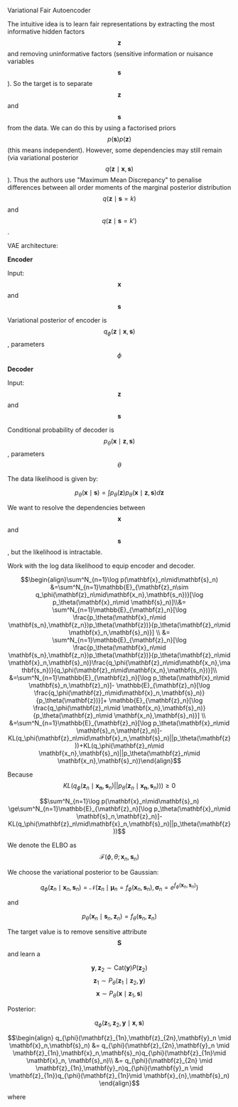 Variational Fair Autoencoder



The intuitive idea is to learn fair representations by extracting the most informative hidden factors $$\mathbf{z}$$ and removing uninformative factors (sensitive information or nuisance variables $$\mathbf{s}$$). So the target is to separate $$\mathbf{z}$$ and $$\mathbf{s}$$ from the data. We can do this by using a factorised priors $$p(\mathbf{s})p(\mathbf{z})$$ (this means independent). However, some dependencies may still remain (via variational posterior $$q(\mathbf{z}\mid\mathbf{x},\mathbf{s})$$). Thus the authors use "Maximum Mean Discrepancy" to penalise differences between all order moments of the marginal posterior distribution $$q(\mathbf{z}\mid \mathbf{s}=k)$$ and $$q(\mathbf{z}\mid\mathbf{s}=k')$$.



VAE architecture:

**Encoder**

Input: $$\mathbf{x}$$ and $$\mathbf{s}$$

Variational posterior of encoder is $$q_\phi(\mathbf{z}\mid\mathbf{x},\mathbf{s})$$, parameters $$\phi$$



**Decoder**

Input: $$\mathbf{z}$$ and $$\mathbf{s}$$

Conditional probability of decoder is $$p_\theta(\mathbf{x}\mid \mathbf{z},\mathbf{s})$$, parameters $$\theta$$



The data likelihood is given by:

$$p_\theta(\mathbf{x}\mid\mathbf{s}) = \int p_\theta(\mathbf{z})p_\theta(\mathbf{x}\mid\mathbf{z},\mathbf{s})d\mathbf{z}$$

We want to resolve the dependencies between $$\mathbf{x}$$ and $$\mathbf{s}$$, but the likelihood is intractable.



Work with the log data likelihood to equip encoder and decoder.

$$\begin{align}\sum^N_{n=1}\log p(\mathbf{x}_n\mid\mathbf{s}_n) &=\sum^N_{n=1}\mathbb{E}_{\mathbf{z}_n\sim q_\phi(\mathbf{z}_n\mid\mathbf{x_n},\mathbf{s_n})}[\log p_\theta(\mathbf{x}_n\mid \mathbf{s}_n)]\\&= \sum^N_{n=1}\mathbb{E}_{\mathbf{z}_n}[\log \frac{p_\theta(\mathbf{x}_n\mid \mathbf{s_n},\mathbf{z_n})p_\theta(\mathbf{z})}{p_\theta(\mathbf{z}_n\mid \mathbf{x}_n,\mathbf{s}_n)}] \\ &= \sum^N_{n=1}\mathbb{E}_{\mathbf{z}_n}[\log \frac{p_\theta(\mathbf{x}_n\mid \mathbf{s_n},\mathbf{z_n})p_\theta(\mathbf{z})}{p_\theta(\mathbf{z}_n\mid \mathbf{x}_n,\mathbf{s}_n)}\frac{q_\phi(\mathbf{z}_n\mid\mathbf{x_n},\mathbf{s_n})}{q_\phi(\mathbf{z}_n\mid\mathbf{x_n},\mathbf{s_n})}]\\ &=\sum^N_{n=1}\mathbb{E}_{\mathbf{z}_n}[\log p_\theta(\mathbf{x}_n\mid \mathbf{s}_n,\mathbf{z}_n)]- \mathbb{E}_{\mathbf{z}_n}[\log \frac{q_\phi(\mathbf{z}_n\mid\mathbf{x}_n,\mathbf{s}_n)}{p_\theta(\mathbf{z})}]+ \mathbb{E}_{\mathbf{z}_n}[\log \frac{q_\phi(\mathbf{z}_n\mid \mathbf{x_n},\mathbf{s}_n)}{p_\theta(\mathbf{z}_n\mid \mathbf{x_n},\mathbf{s}_n)}] \\ &=\sum^N_{n=1}\mathbb{E}_{\mathbf{z}_n}[\log p_\theta(\mathbf{x}_n\mid \mathbf{s}_n,\mathbf{z}_n)]-KL(q_\phi(\mathbf{z}_n\mid\mathbf{x}_n,\mathbf{s}_n)||p_\theta(\mathbf{z}))+KL(q_\phi(\mathbf{z}_n\mid \mathbf{x_n},\mathbf{s}_n)||p_\theta(\mathbf{z}_n\mid \mathbf{x_n},\mathbf{s}_n))\end{align}$$



Because $$KL(q_\phi(\mathbf{z}_n\mid \mathbf{x_n},\mathbf{s}_n)||p_\theta(\mathbf{z}_n\mid \mathbf{x_n},\mathbf{s}_n))) \ge 0$$

$$\sum^N_{n=1}\log p(\mathbf{x}_n\mid\mathbf{s}_n)  \ge\sum^N_{n=1}\mathbb{E}_{\mathbf{z}_n}[\log p_\theta(\mathbf{x}_n\mid \mathbf{s}_n,\mathbf{z}_n)]-KL(q_\phi(\mathbf{z}_n\mid\mathbf{x}_n,\mathbf{s}_n)||p_\theta(\mathbf{z}))$$



We denote the ELBO as $$\mathcal{F}(\phi,\theta;\mathbf{x}_n,\mathbf{s}_n)$$

We choose the variational posterior to be Gaussian:

$$q_\phi(\mathbf{z}_n\mid\mathbf{x}_n,\mathbf{s}_n) = \mathcal{N}(\mathbf{z}_n\mid\mathbf{\mu}_n = f_\phi(\mathbf{x}_n,\mathbf{s}_n),\mathbf{\sigma}_n=e^{f_\phi(\mathbf{x}_n,\mathbf{s}_n)})$$

and

$$p_\theta(\mathbf{x}_n\mid \mathbf{s}_n,\mathbf{z}_n) = f_\theta(\mathbf{s}_n,\mathbf{z}_n)$$











The target value is to remove sensitive attribute $$\mathbf{S}$$ and learn a

$$\mathbf{y},\mathbf{z}_2 \sim \text{Cat}(\mathbf{y})P(\mathbf{z}_2)$$
$$\mathbf{z}_1 \sim P_{\theta}(\mathbf{z}_1 \mid \mathbf{z}_2, \mathbf{y})$$
$$\mathbf{x} \sim P_{\theta}(\mathbf{x} \mid \mathbf{z}_1, \mathbf{s})$$



Posterior:

$$q_{\phi}(\mathbf{z}_1,\mathbf{z}_2,\mathbf{y} \mid \mathbf{x},\mathbf{s})$$



$$\begin{align} q_{\phi}(\mathbf{z}_{1n},\mathbf{z}_{2n},\mathbf{y}_n \mid \mathbf{x}_n,\mathbf{s}_n) &= q_{\phi}(\mathbf{z}_{2n},\mathbf{y}_n \mid \mathbf{z}_{1n},\mathbf{x}_n,\mathbf{s}_n)q_{\phi}(\mathbf{z}_{1n}\mid \mathbf{x}_n, \mathbf{s}_n)\\ &= q_{\phi}(\mathbf{z}_{2n} \mid \mathbf{z}_{1n},\mathbf{y}_n)q_{\phi}(\mathbf{y}_n \mid \mathbf{z}_{1n})q_{\phi}(\mathbf{z}_{1n}\mid \mathbf{x}_{n},\mathbf{s}_n) \end{align}$$





where
